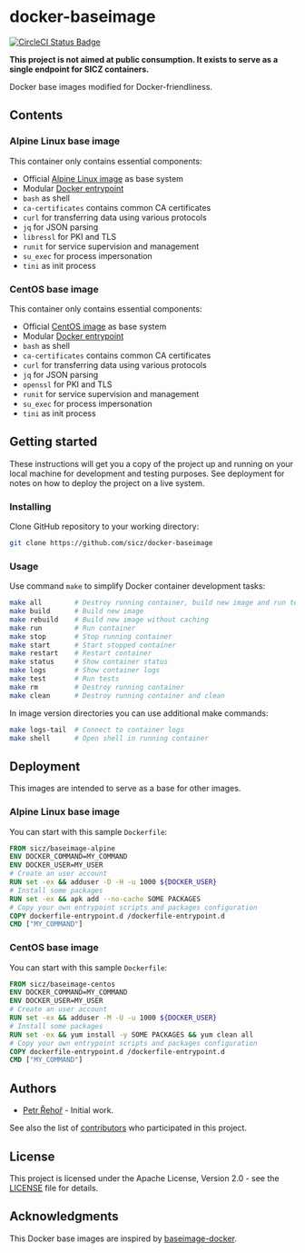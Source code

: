 # docker-baseimage

[![CircleCI Status Badge](https://circleci.com/gh/sicz/docker-baseimage.svg?style=shield&circle-token=TODO)](https://circleci.com/gh/sicz/docker-baseimage)

**This project is not aimed at public consumption.
It exists to serve as a single endpoint for SICZ containers.**

Docker base images modified for Docker-friendliness.

## Contents

### Alpine Linux base image

This container only contains essential components:
* Official [Alpine Linux image](https://store.docker.com/images/alpine) as base system
* Modular [Docker entrypoint](https://github.com/sicz/docker-entrypoint)
* `bash` as shell
* `ca-certificates` contains common CA certificates
* `curl` for transferring data using various protocols
* `jq` for JSON parsing
* `libressl` for PKI and TLS
* `runit` for service supervision and management
* `su_exec` for process impersonation
* `tini` as init process

### CentOS base image

This container only contains essential components:
* Official [CentOS image](https://store.docker.com/images/centos) as base system
* Modular [Docker entrypoint](https://github.com/sicz/docker-entrypoint)
* `bash` as shell
* `ca-certificates` contains common CA certificates
* `curl` for transferring data using various protocols
* `jq` for JSON parsing
* `openssl` for PKI and TLS
* `runit` for service supervision and management
* `su_exec` for process impersonation
* `tini` as init process

## Getting started

These instructions will get you a copy of the project up and running on your
local machine for development and testing purposes. See deployment for notes
on how to deploy the project on a live system.

### Installing

Clone GitHub repository to your working directory:
```bash
git clone https://github.com/sicz/docker-baseimage
```

### Usage

Use command `make` to simplify Docker container development tasks:
```bash
make all        # Destroy running container, build new image and run tests
make build      # Build new image
make rebuild    # Build new image without caching
make run        # Run container
make stop       # Stop running container
make start      # Start stopped container
make restart    # Restart container
make status     # Show container status
make logs       # Show container logs
make test       # Run tests
make rm         # Destroy running container
make clean      # Destroy running container and clean
```

In image version directories you can use additional make commands:
```bash
make logs-tail  # Connect to container logs
make shell      # Open shell in running container
```

## Deployment

This images are intended to serve as a base for other images.

### Alpine Linux base image

You can start with this sample `Dockerfile`:
```Dockerfile
FROM sicz/baseimage-alpine
ENV DOCKER_COMMAND=MY_COMMAND
ENV DOCKER_USER=MY_USER
# Create an user account
RUN set -ex && adduser -D -H -u 1000 ${DOCKER_USER}
# Install some packages
RUN set -ex && apk add --no-cache SOME PACKAGES
# Copy your own entrypoint scripts and packages configuration
COPY dockerfile-entrypoint.d /dockerfile-entrypoint.d
CMD ["MY_COMMAND"]
```

### CentOS base image

You can start with this sample `Dockerfile`:
```Dockerfile
FROM sicz/baseimage-centos
ENV DOCKER_COMMAND=MY_COMMAND
ENV DOCKER_USER=MY_USER
# Create an user account
RUN set -ex && adduser -M -U -u 1000 ${DOCKER_USER}
# Install some packages
RUN set -ex && yum install -y SOME PACKAGES && yum clean all
# Copy your own entrypoint scripts and packages configuration
COPY dockerfile-entrypoint.d /dockerfile-entrypoint.d
CMD ["MY_COMMAND"]
```

## Authors

* [Petr Řehoř](https://github.com/prehor) - Initial work.

See also the list of
[contributors](https://github.com/sicz/docker-baseimage-alpine/contributors)
who participated in this project.

## License

This project is licensed under the Apache License, Version 2.0 - see the
[LICENSE](LICENSE) file for details.

## Acknowledgments

This Docker base images are inspired by
[baseimage-docker](https://hub.docker.com/r/phusion/baseimage/).
